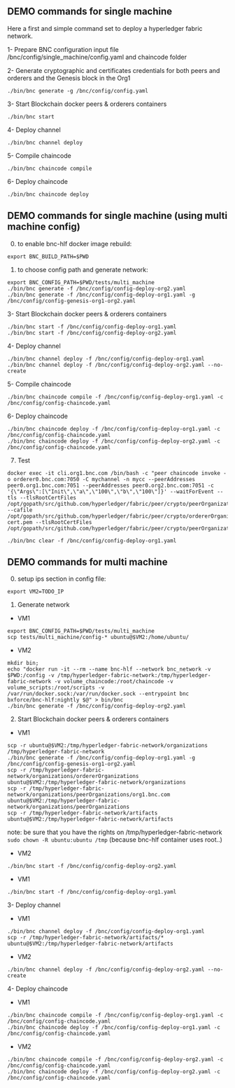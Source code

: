 
## DEMO commands for single machine

Here a first and simple command set to deploy a hyperledger fabric network.

1- Prepare BNC configuration input file /bnc/config/single_machine/config.yaml and chaincode folder

2- Generate cryptographic and certificates credentials for both peers and orderers and the Genesis block in the Org1

````shell script
./bin/bnc generate -g /bnc/config/config.yaml
````

3- Start Blockchain docker peers & orderers containers

````shell script
./bin/bnc start
````

4- Deploy channel

````shell script
./bin/bnc channel deploy
````

5- Compile chaincode

````shell script
./bin/bnc chaincode compile
````

6- Deploy chaincode

````shell script
./bin/bnc chaincode deploy
````

## DEMO commands for single machine (using multi machine config)

0. to enable bnc-hlf docker image rebuild:
````shell script
export BNC_BUILD_PATH=$PWD
````

1. to choose config path and generate network:
````shell script
export BNC_CONFIG_PATH=$PWD/tests/multi_machine
./bin/bnc generate -f /bnc/config/config-deploy-org2.yaml
./bin/bnc generate -f /bnc/config/config-deploy-org1.yaml -g /bnc/config/config-genesis-org1-org2.yaml 
````

3- Start Blockchain docker peers & orderers containers

````shell script
./bin/bnc start -f /bnc/config/config-deploy-org1.yaml
./bin/bnc start -f /bnc/config/config-deploy-org2.yaml
````

4- Deploy channel

````shell script
./bin/bnc channel deploy -f /bnc/config/config-deploy-org1.yaml
./bin/bnc channel deploy -f /bnc/config/config-deploy-org2.yaml --no-create
````

5- Compile chaincode

````shell script
./bin/bnc chaincode compile -f /bnc/config/config-deploy-org1.yaml -c /bnc/config/config-chaincode.yaml
````

6- Deploy chaincode

````shell script
./bin/bnc chaincode deploy -f /bnc/config/config-deploy-org1.yaml -c /bnc/config/config-chaincode.yaml
./bin/bnc chaincode deploy -f /bnc/config/config-deploy-org2.yaml -c /bnc/config/config-chaincode.yaml
````

7. Test
````
docker exec -it cli.org1.bnc.com /bin/bash -c "peer chaincode invoke -o orderer0.bnc.com:7050 -C mychannel -n mycc --peerAddresses peer0.org1.bnc.com:7051 --peerAddresses peer0.org2.bnc.com:7051 -c '{\"Args\":[\"Init\",\"a\",\"100\",\"b\",\"100\"]}' --waitForEvent --tls --tlsRootCertFiles /opt/gopath/src/github.com/hyperledger/fabric/peer/crypto/peerOrganizations/org1.bnc.com/peers/peer0.org1.bnc.com/tls/ca.crt --cafile /opt/gopath/src/github.com/hyperledger/fabric/peer/crypto/ordererOrganizations/bnc.com/orderers/orderer0.bnc.com/msp/tlscacerts/tlsca.bnc.com-cert.pem --tlsRootCertFiles /opt/gopath/src/github.com/hyperledger/fabric/peer/crypto/peerOrganizations/org2.bnc.com/peers/peer0.org2.bnc.com/tls/ca.crt"
````

````shell script
./bin/bnc clear -f /bnc/config/config-deploy-org1.yaml
````

## DEMO commands for multi machine

0. setup ips section in config file:
````shell script
export VM2=TODO_IP
````

1. Generate network
* VM1
````shell script
export BNC_CONFIG_PATH=$PWD/tests/multi_machine
scp tests/multi_machine/config-* ubuntu@$VM2:/home/ubuntu/
````
* VM2
````shell script
mkdir bin; 
echo "docker run -it --rm --name bnc-hlf --network bnc_network -v $PWD:/config -v /tmp/hyperledger-fabric-network:/tmp/hyperledger-fabric-network -v volume_chaincode:/root/chaincode -v volume_scripts:/root/scripts -v /var/run/docker.sock:/var/run/docker.sock --entrypoint bnc bxforce/bnc-hlf:nightly $@" > bin/bnc
./bin/bnc generate -f /bnc/config/config-deploy-org2.yaml
````

2. Start Blockchain docker peers & orderers containers
* VM1
````shell script
scp -r ubuntu@$VM2:/tmp/hyperledger-fabric-network/organizations /tmp/hyperledger-fabric-network
./bin/bnc generate -f /bnc/config/config-deploy-org1.yaml -g /bnc/config/config-genesis-org1-org2.yaml 
scp -r /tmp/hyperledger-fabric-network/organizations/ordererOrganizations ubuntu@$VM2:/tmp/hyperledger-fabric-network/organizations
scp -r /tmp/hyperledger-fabric-network/organizations/peerOrganizations/org1.bnc.com ubuntu@$VM2:/tmp/hyperledger-fabric-network/organizations/peerOrganizations
scp -r /tmp/hyperledger-fabric-network/artifacts ubuntu@$VM2:/tmp/hyperledger-fabric-network/artifacts
````
note: be sure that you have the rights on /tmp/hyperledger-fabric-network `sudo chown -R ubuntu:ubuntu /tmp` (because bnc-hlf container uses root..)
* VM2
````shell script
./bin/bnc start -f /bnc/config/config-deploy-org2.yaml
````
* VM1
````shell script
./bin/bnc start -f /bnc/config/config-deploy-org1.yaml
````

3- Deploy channel
* VM1
````shell script
./bin/bnc channel deploy -f /bnc/config/config-deploy-org1.yaml
scp -r /tmp/hyperledger-fabric-network/artifacts/* ubuntu@$VM2:/tmp/hyperledger-fabric-network/artifacts
````
* VM2
````shell script
./bin/bnc channel deploy -f /bnc/config/config-deploy-org2.yaml --no-create
````

4- Deploy chaincode
* VM1
````shell script
./bin/bnc chaincode compile -f /bnc/config/config-deploy-org1.yaml -c /bnc/config/config-chaincode.yaml
./bin/bnc chaincode deploy -f /bnc/config/config-deploy-org1.yaml -c /bnc/config/config-chaincode.yaml
````
* VM2
````shell script
./bin/bnc chaincode compile -f /bnc/config/config-deploy-org2.yaml -c /bnc/config/config-chaincode.yaml
./bin/bnc chaincode deploy -f /bnc/config/config-deploy-org2.yaml -c /bnc/config/config-chaincode.yaml
````

